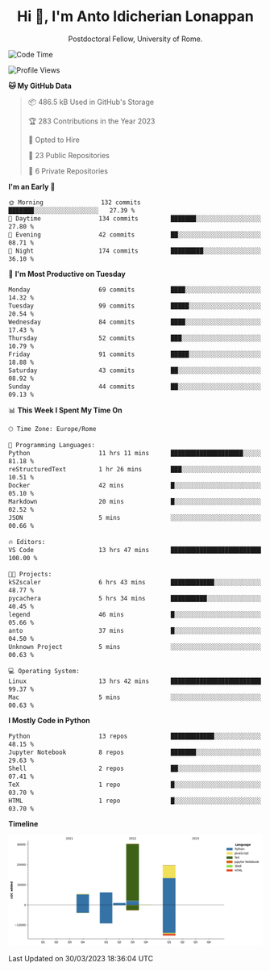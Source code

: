 
<h1 align="center">Hi 👋, I'm Anto Idicherian Lonappan</h1>
<p align="center">Postdoctoral Fellow, University of Rome. </p>


<!--START_SECTION:waka-->
![Code Time](http://img.shields.io/badge/Code%20Time-235%20hrs%2035%20mins-blue)

![Profile Views](http://img.shields.io/badge/Profile%20Views-21-blue)

**🐱 My GitHub Data** 

> 📦 486.5 kB Used in GitHub's Storage 
 > 
> 🏆 283 Contributions in the Year 2023
 > 
> 💼 Opted to Hire
 > 
> 📜 23 Public Repositories 
 > 
> 🔑 6 Private Repositories 
 > 
**I'm an Early 🐤** 

```text
🌞 Morning                132 commits         ███████░░░░░░░░░░░░░░░░░░   27.39 % 
🌆 Daytime                134 commits         ███████░░░░░░░░░░░░░░░░░░   27.80 % 
🌃 Evening                42 commits          ██░░░░░░░░░░░░░░░░░░░░░░░   08.71 % 
🌙 Night                  174 commits         █████████░░░░░░░░░░░░░░░░   36.10 % 
```
📅 **I'm Most Productive on Tuesday** 

```text
Monday                   69 commits          ████░░░░░░░░░░░░░░░░░░░░░   14.32 % 
Tuesday                  99 commits          █████░░░░░░░░░░░░░░░░░░░░   20.54 % 
Wednesday                84 commits          ████░░░░░░░░░░░░░░░░░░░░░   17.43 % 
Thursday                 52 commits          ███░░░░░░░░░░░░░░░░░░░░░░   10.79 % 
Friday                   91 commits          █████░░░░░░░░░░░░░░░░░░░░   18.88 % 
Saturday                 43 commits          ██░░░░░░░░░░░░░░░░░░░░░░░   08.92 % 
Sunday                   44 commits          ██░░░░░░░░░░░░░░░░░░░░░░░   09.13 % 
```


📊 **This Week I Spent My Time On** 

```text
🕑︎ Time Zone: Europe/Rome

💬 Programming Languages: 
Python                   11 hrs 11 mins      ████████████████████░░░░░   81.18 % 
reStructuredText         1 hr 26 mins        ███░░░░░░░░░░░░░░░░░░░░░░   10.51 % 
Docker                   42 mins             █░░░░░░░░░░░░░░░░░░░░░░░░   05.10 % 
Markdown                 20 mins             █░░░░░░░░░░░░░░░░░░░░░░░░   02.52 % 
JSON                     5 mins              ░░░░░░░░░░░░░░░░░░░░░░░░░   00.66 % 

🔥 Editors: 
VS Code                  13 hrs 47 mins      █████████████████████████   100.00 % 

🐱‍💻 Projects: 
kSZscaler                6 hrs 43 mins       ████████████░░░░░░░░░░░░░   48.77 % 
pycachera                5 hrs 34 mins       ██████████░░░░░░░░░░░░░░░   40.45 % 
legend                   46 mins             █░░░░░░░░░░░░░░░░░░░░░░░░   05.66 % 
anto                     37 mins             █░░░░░░░░░░░░░░░░░░░░░░░░   04.50 % 
Unknown Project          5 mins              ░░░░░░░░░░░░░░░░░░░░░░░░░   00.63 % 

💻 Operating System: 
Linux                    13 hrs 42 mins      █████████████████████████   99.37 % 
Mac                      5 mins              ░░░░░░░░░░░░░░░░░░░░░░░░░   00.63 % 
```

**I Mostly Code in Python** 

```text
Python                   13 repos            ████████████░░░░░░░░░░░░░   48.15 % 
Jupyter Notebook         8 repos             ███████░░░░░░░░░░░░░░░░░░   29.63 % 
Shell                    2 repos             ██░░░░░░░░░░░░░░░░░░░░░░░   07.41 % 
TeX                      1 repo              █░░░░░░░░░░░░░░░░░░░░░░░░   03.70 % 
HTML                     1 repo              █░░░░░░░░░░░░░░░░░░░░░░░░   03.70 % 
```



**Timeline**

![Lines of Code chart](https://raw.githubusercontent.com/antolonappan/antolonappan/main/assets/bar_graph.png)


 Last Updated on 30/03/2023 18:36:04 UTC
<!--END_SECTION:waka-->
